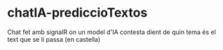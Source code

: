 # chatIA-prediccioTextos

Chat fet amb signalR on un model d'IA contesta dient de quin tema és el text que se li passa (en castella)
